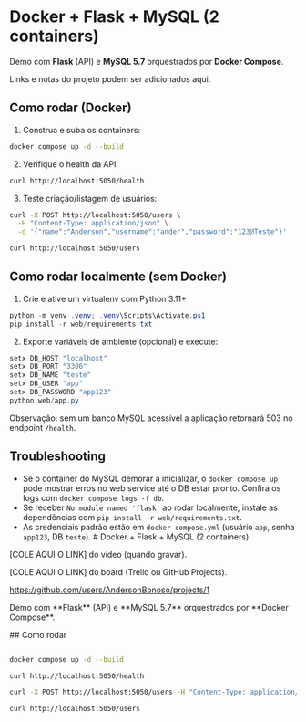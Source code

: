 # Docker + Flask + MySQL (2 containers)

Demo com **Flask** (API) e **MySQL 5.7** orquestrados por **Docker Compose**.

Links e notas do projeto podem ser adicionados aqui.

## Como rodar (Docker)

1. Construa e suba os containers:

```bash
docker compose up -d --build
```

2. Verifique o health da API:

```bash
curl http://localhost:5050/health
```

3. Teste criação/listagem de usuários:

```bash
curl -X POST http://localhost:5050/users \
  -H "Content-Type: application/json" \
  -d '{"name":"Anderson","username":"ander","password":"123@Teste"}'

curl http://localhost:5050/users
```

## Como rodar localmente (sem Docker)

1. Crie e ative um virtualenv com Python 3.11+

```powershell
python -m venv .venv; .venv\Scripts\Activate.ps1
pip install -r web/requirements.txt
```

2. Exporte variáveis de ambiente (opcional) e execute:

```powershell
setx DB_HOST "localhost"
setx DB_PORT "3306"
setx DB_NAME "teste"
setx DB_USER "app"
setx DB_PASSWORD "app123"
python web/app.py
```

Observação: sem um banco MySQL acessível a aplicação retornará 503 no endpoint `/health`.

## Troubleshooting

- Se o container do MySQL demorar a inicializar, o `docker compose up` pode mostrar erros no web service até o DB estar pronto. Confira os logs com `docker compose logs -f db`.
- Se receber `No module named 'flask'` ao rodar localmente, instale as dependências com `pip install -r web/requirements.txt`.
- As credenciais padrão estão em `docker-compose.yml` (usuário `app`, senha `app123`, DB `teste`).
\# Docker + Flask + MySQL (2 containers)

[COLE AQUI O LINK] do vídeo (quando gravar).

[COLE AQUI O LINK] do board (Trello ou GitHub Projects).

https://github.com/users/AndersonBonoso/projects/1

Demo com \*\*Flask\*\* (API) e \*\*MySQL 5.7\*\* orquestrados por \*\*Docker Compose\*\*.



\## Como rodar

```bash

docker compose up -d --build

curl http://localhost:5050/health

curl -X POST http://localhost:5050/users -H "Content-Type: application/json" -d '{ "name":"Anderson","username":"Ander","password":"123@Teste" }'

curl http://localhost:5050/users



